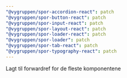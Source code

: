 ```yaml
---
"@vygruppen/spor-accordion-react": patch
"@vygruppen/spor-button-react": patch
"@vygruppen/spor-input-react": patch
"@vygruppen/spor-layout-react": patch
"@vygruppen/spor-loader-react": patch
"@vygruppen/spor-loader": patch
"@vygruppen/spor-tab-react": patch
"@vygruppen/spor-typography-react": patch
---
```


Lagt til forwardref for de fleste komponentene
